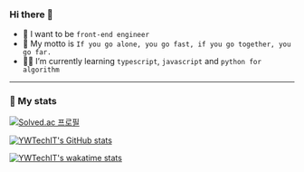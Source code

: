 ### Hi there 👋
- 📍 I want to be `front-end engineer`
- 📌 My motto is ` If you go alone, you go fast, if you go together, you go far. `
- ✍🏽 I’m currently learning `typescript`, `javascript` and `python for algorithm`

<!--
**YWTechIT/YWTechIT** is a ✨ _special_ ✨ repository because its `README.md` (this file) appears on your GitHub profile.

Here are some ideas to get you started:

- 🔭 I’m currently working on ...
- 🌱 I’m currently learning ...
- 👯 I’m looking to collaborate on ...
- 🤔 I’m looking for help with ...
- 💬 Ask me about ...
- 📫 How to reach me: ...
- 😄 Pronouns: ...
- ⚡ Fun fact: ...
-->

---
### 📍 My stats

[![Solved.ac 프로필](http://mazassumnida.wtf/api/v2/generate_badge?boj={abcd8637})](https://solved.ac/{abcd8637})


[![YWTechIT's GitHub stats](https://github-readme-stats.vercel.app/api?username=YWTechIT&show_icons=true&theme=algolia&custom_title=YWTechIT's%20GitHub%20stats)](https://github.com/anuraghazra/github-readme-stats) 

[![YWTechIT's wakatime stats](https://github-readme-stats.vercel.app/api/wakatime?username=YWTechIT&theme=algolia&layout=compact&custom_title=YWTechIT's%20WakaTime)](https://github.com/anuraghazra/github-readme-stats)








